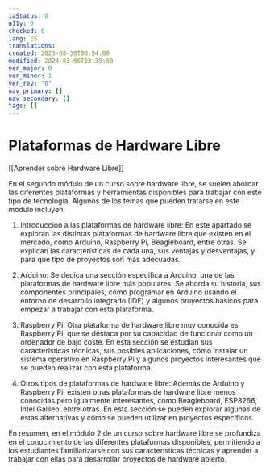 ```yaml
---
iaStatus: 0
a11y: 0
checked: 0
lang: ES
translations: 
created: 2023-08-30T00:54:00
modified: 2024-03-06T23:35:00
ver_major: 0
ver_minor: 1
ver_rev: "0"
nav_primary: []
nav_secondary: []
tags: []
---
```

# Plataformas de Hardware Libre

[[Aprender sobre Hardware Libre]]

En el segundo módulo de un curso sobre hardware libre, se suelen abordar las diferentes plataformas y herramientas disponibles para trabajar con este tipo de tecnología. Algunos de los temas que pueden tratarse en este módulo incluyen:

1. Introducción a las plataformas de hardware libre: En este apartado se exploran las distintas plataformas de hardware libre que existen en el mercado, como Arduino, Raspberry Pi, Beagleboard, entre otras. Se explican las características de cada una, sus ventajas y desventajas, y para qué tipo de proyectos son más adecuadas.

2. Arduino: Se dedica una sección específica a Arduino, una de las plataformas de hardware libre más populares. Se aborda su historia, sus componentes principales, cómo programar en Arduino usando el entorno de desarrollo integrado (IDE) y algunos proyectos básicos para empezar a trabajar con esta plataforma.

3. Raspberry Pi: Otra plataforma de hardware libre muy conocida es Raspberry Pi, que se destaca por su capacidad de funcionar como un ordenador de bajo coste. En esta sección se estudian sus características técnicas, sus posibles aplicaciones, cómo instalar un sistema operativo en Raspberry Pi y algunos proyectos interesantes que se pueden realizar con esta plataforma.

4. Otros tipos de plataformas de hardware libre: Además de Arduino y Raspberry Pi, existen otras plataformas de hardware libre menos conocidas pero igualmente interesantes, como Beagleboard, ESP8266, Intel Galileo, entre otras. En esta sección se pueden explorar algunas de estas alternativas y cómo se pueden utilizar en proyectos específicos.

En resumen, en el módulo 2 de un curso sobre hardware libre se profundiza en el conocimiento de las diferentes plataformas disponibles, permitiendo a los estudiantes familiarizarse con sus características técnicas y aprender a trabajar con ellas para desarrollar proyectos de hardware abierto.

